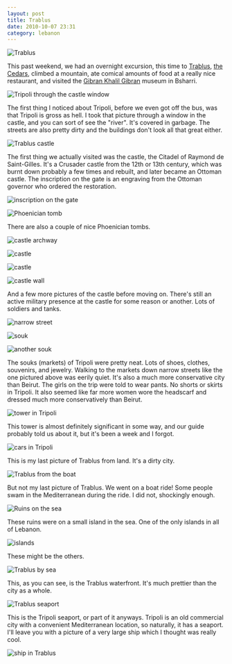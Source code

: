 ```yaml
---
layout: post
title: Trablus
date: 2010-10-07 23:31
category: lebanon
---
```


![Trablus](/photo/lebanon/10/07/IMG_1293.JPG)

This past weekend, we had an overnight excursion, this time to [Trablus](http://en.wikipedia.org/wiki/Tripoli,_Lebanon), [the Cedars](http://en.wikipedia.org/wiki/Cedars_of_God), climbed a mountain, ate comical amounts of food at a really nice restaurant, and visited the [Gibran Khalil Gibran](http://en.wikipedia.org/wiki/Gibran_Khalil_Gibran) museum in Bsharri.

![Tripoli through the castle window](/photo/lebanon/10/07/IMG_1273.JPG)

The first thing I noticed about Tripoli, before we even got off the bus, was that Tripoli is gross as hell. I took that picture through a window in the castle, and you can sort of see the "river". It's covered in garbage. The streets are also pretty dirty and the buildings don't look all that great either.

![Trablus castle](/photo/lebanon/10/07/IMG_1276.JPG)

The first thing we actually visited was the castle, the Citadel of Raymond de Saint-Gilles. It's a Crusader castle from the 12th or 13th century, which was burnt down probably a few times and rebuilt, and later became an Ottoman castle. The inscription on the gate is an engraving from the Ottoman governor who ordered the restoration.

![inscription on the gate](/photo/lebanon/10/07/IMG_1249.JPG)

![Phoenician tomb](/photo/lebanon/10/07/IMG_1255.JPG)

There are also a couple of nice Phoenician tombs.

![castle archway](/photo/lebanon/10/07/IMG_1258.JPG)

![castle](/photo/lebanon/10/07/IMG_1264.JPG)

![castle](/photo/lebanon/10/07/IMG_1275.JPG)

![castle wall](/photo/lebanon/10/07/IMG_1295.JPG)

And a few more pictures of the castle before moving on. There's still an active military presence at the castle for some reason or another. Lots of soldiers and tanks.

![narrow street](/photo/lebanon/10/07/IMG_1323.JPG)

![souk](/photo/lebanon/10/07/IMG_1328.JPG)

![another souk](/photo/lebanon/10/07/IMG_1346.JPG)

The souks (markets) of Tripoli were pretty neat. Lots of shoes, clothes, souvenirs, and jewelry. Walking to the markets down narrow streets like the one pictured above was eerily quiet. It's also a much more conservative city than Beirut. The girls on the trip were told to wear pants. No shorts or skirts in Tripoli. It also seemed like far more women wore the headscarf and dressed much more conservatively than Beirut.

![tower in Tripoli](/photo/lebanon/10/07/IMG_1348.JPG)

This tower is almost definitely significant in some way, and our guide probably told us about it, but it's been a week and I forgot.

![cars in Tripoli](/photo/lebanon/10/07/IMG_1351.JPG)

This is my last picture of Trablus from land. It's a dirty city.

![Trablus from the boat](/photo/lebanon/10/07/IMG_1357.JPG)

But not my last picture of Trablus. We went on a boat ride! Some people swam in the Mediterranean during the ride. I did not, shockingly enough.

![Ruins on the sea](/photo/lebanon/10/07/IMG_1366.JPG)

These ruins were on a small island in the sea. One of the only islands in all of Lebanon.

![islands](/photo/lebanon/10/07/IMG_1375.JPG)

These might be the others.

![Trablus by sea](/photo/lebanon/10/07/IMG_1386.JPG)

This, as you can see, is the Trablus waterfront. It's much prettier than the city as a whole.

![Trablus seaport](/photo/lebanon/10/07/IMG_1397.JPG)

This is the Tripoli seaport, or part of it anyways. Tripoli is an old commercial city with a convenient Mediterranean location, so naturally, it has a seaport. I'll leave you with a picture of a very large ship which I thought was really cool.

![ship in Trablus](/photo/lebanon/10/07/IMG_1403.JPG)

